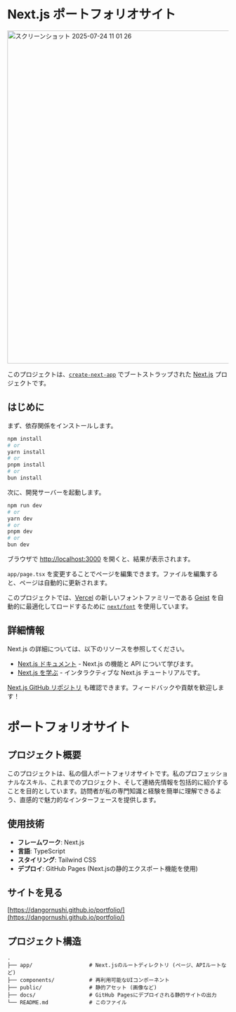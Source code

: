 # Next.js ポートフォリオサイト

<img width="1413" height="759" alt="スクリーンショット 2025-07-24 11 01 26" src="https://github.com/user-attachments/assets/f9e4a940-64ce-4455-92bd-db0d20332731" />

このプロジェクトは、[`create-next-app`](https://nextjs.org/docs/app/api-reference/cli/create-next-app) でブートストラップされた [Next.js](https://nextjs.org) プロジェクトです。

## はじめに

まず、依存関係をインストールします。

```bash
npm install
# or
yarn install
# or
pnpm install
# or
bun install
```

次に、開発サーバーを起動します。

```bash
npm run dev
# or
yarn dev
# or
pnpm dev
# or
bun dev
```

ブラウザで [http://localhost:3000](http://localhost:3000) を開くと、結果が表示されます。

`app/page.tsx` を変更することでページを編集できます。ファイルを編集すると、ページは自動的に更新されます。

このプロジェクトでは、[Vercel](https://vercel.com/font) の新しいフォントファミリーである [Geist](https://vercel.com/font) を自動的に最適化してロードするために [`next/font`](https://nextjs.org/docs/app/building-your-application/optimizing/fonts) を使用しています。

## 詳細情報

Next.js の詳細については、以下のリソースを参照してください。

-   [Next.js ドキュメント](https://nextjs.org/docs) - Next.js の機能と API について学びます。
-   [Next.js を学ぶ](https://nextjs.org/learn) - インタラクティブな Next.js チュートリアルです。

[Next.js GitHub リポジトリ](https://github.com/vercel/next.js) も確認できます。フィードバックや貢献を歓迎します！

# ポートフォリオサイト

## プロジェクト概要

このプロジェクトは、私の個人ポートフォリオサイトです。私のプロフェッショナルなスキル、これまでのプロジェクト、そして連絡先情報を包括的に紹介することを目的としています。訪問者が私の専門知識と経験を簡単に理解できるよう、直感的で魅力的なインターフェースを提供します。

## 使用技術

*   **フレームワーク**: Next.js
*   **言語**: TypeScript
*   **スタイリング**: Tailwind CSS
*   **デプロイ**: GitHub Pages (Next.jsの静的エクスポート機能を使用)

## サイトを見る

[https://dangornushi.github.io/portfolio/](https://dangornushi.github.io/portfolio/)

## プロジェクト構造

```
.
├── app/                  # Next.jsのルートディレクトリ (ページ、APIルートなど)
├── components/           # 再利用可能なUIコンポーネント
├── public/               # 静的アセット (画像など)
├── docs/                 # GitHub Pagesにデプロイされる静的サイトの出力
└── README.md             # このファイル
